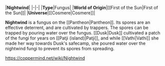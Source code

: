 |**Nightwind**|
|-|-|
|**Type**|Fungus|
|**World of Origin**|[[First of the Sun\|First of the Sun]]|
|**Universe**|[[Cosmere\|Cosmere]]|

**Nightwind** is a fungus on the [[Pantheon\|Pantheon]].
Its spores are an effective deterrent, and are cultivated by trappers. The spores can be trapped by pouring water over the fungus.
[[Dusk\|Dusk]] cultivated a patch of the fungi for years on [[Patji (island)\|Patji]], and while [[Vathi\|Vathi]] she made her way towards Dusk's safecamp, she poured water over the nightwind fungi to prevent its spores from spreading.



https://coppermind.net/wiki/Nightwind